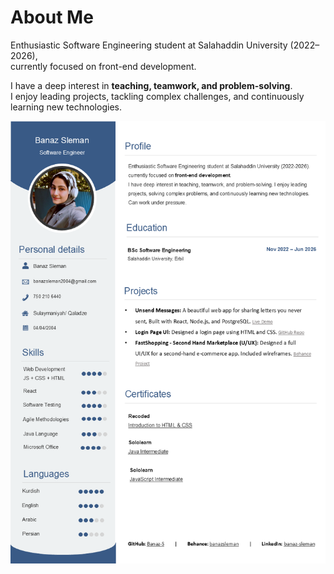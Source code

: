 # About Me

Enthusiastic Software Engineering student at Salahaddin University (2022–2026),  
currently focused on front-end development.

I have a deep interest in **teaching, teamwork, and problem-solving**.  
I enjoy leading projects, tackling complex challenges, and continuously learning new technologies.

<img src="/img/cv.PNG" alt="cv" width="800"/>
